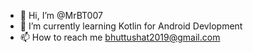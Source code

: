 - 👋 Hi, I’m @MrBT007
- 🌱 I’m currently learning Kotlin for Android Devlopment
- 📫 How to reach me bhuttushat2019@gmail.com

<!---
MrBT007/MrBT007 is a ✨ special ✨ repository because its `README.md` (this file) appears on your GitHub profile.
You can click the Preview link to take a look at your changes.
--->
